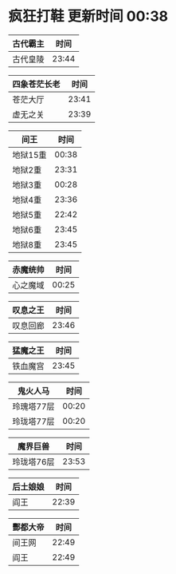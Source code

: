 # 疯狂打鞋 更新时间 00:38

| 古代霸主   | 时间    |
|--------|-------|
| 古代皇陵 | 23:44 |

| 四象苍茫长老   | 时间    |
|--------|-------|
| 苍茫大厅 | 23:41 |
| 虚无之关 | 23:39 |

| 间王   | 时间    |
|--------|-------|
| 地狱15重 | 00:38 |
| 地狱2重 | 23:31 |
| 地狱3重 | 00:28 |
| 地狱4重 | 23:36 |
| 地狱5重 | 22:42 |
| 地狱6重 | 23:45 |
| 地狱8重 | 23:45 |

| 赤魔统帅   | 时间    |
|--------|-------|
| 心之魔域 | 00:25 |

| 叹息之王   | 时间    |
|--------|-------|
| 叹息回廊 | 23:46 |

| 猛魔之王   | 时间    |
|--------|-------|
| 铁血魔宫 | 23:45 |

| 鬼火人马   | 时间    |
|--------|-------|
| 玲瑰塔77层 | 00:20 |
| 玲珑塔77层 | 00:20 |

| 魔界巨兽   | 时间    |
|--------|-------|
| 玲珑塔76层 | 23:53 |

| 后土娘娘   | 时间    |
|--------|-------|
| 阎王 | 22:39 |

| 酆都大帝   | 时间    |
|--------|-------|
| 间王网 | 22:49 |
| 阎王 | 22:49 |